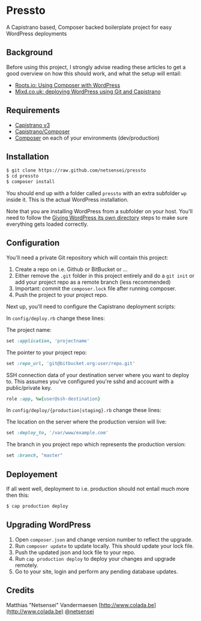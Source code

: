 # Pressto

A Capistrano based, Composer backed boilerplate project for easy WordPress
deployments

## Background

Before using this project, I strongly advise reading these articles to get a
good overview on how this should work, and what the setup will entail:

- [Roots.io: Using Composer with WordPress](roots.io/using-composer-with-wordpress/)
- [Mixd.co.uk: deploying WordPress using Git and Capistrano](http://www.mixd.co.uk/blog/deploying-wordpress-using-git-and-capistrano/)


## Requirements

- [Capistrano v3](www.capistranorb.com)
- [Capistrano/Composer](https://github.com/capistrano/composer)
- [Composer](getcomposer.org/) on each of your environments (dev/production)

## Installation

````bash
$ git clone https://raw.github.com/netsensei/pressto
$ cd pressto
$ composer install
````

You should end up with a folder called `pressto` with an extra subfolder `wp`
inside it. This is the actual WordPress installation.

Note that you are installing WordPress from a subfolder on your host. You'll
need to follow the [Giving WordPress its own directory](codex.wordpress.org/Giving_WordPress_Its_Own_Directory) steps to make sure everything gets
loaded correctly.

## Configuration

You'll need a private Git repository which will contain this project:

1. Create a repo on i.e. Github or BitBucket or ...
2. Either remove the `.git` folder in this project entirely and do a `git init`
or add your project repo as a remote branch (less recommended)
3. Important: commit the `composer.lock` file after running composer.
4. Push the project to your project repo.

Next up, you'll need to configure the Capistrano deployment scripts:

In `config/deploy.rb` change these lines:

The project name:

````ruby
set :application, 'projectname'
````

The pointer to your project repo:

````ruby
set :repo_url, 'git@bitbucket.org:user/repo.git'
````

SSH connection data of your destination server where you want to deploy to. This
assumes you've configured you're sshd and account with a public/private key.

````ruby
role :app, %w{user@ssh-destination}
````

In `config/deploy/{production|staging}.rb` change these lines:

The location on the server where the production version will live:

````ruby
set :deploy_to, '/var/www/example.com'
````

The branch in you project repo which represents the production version:

````ruby
set :branch, "master"
````

## Deployement

If all went well, deployment to i.e. production should not entail much more then
this:

````bash
$ cap production deploy
````

## Upgrading WordPress

1. Open `composer.json` and change version number to reflect the upgrade.
2. Run `composer update` to update locally. This should update your lock file.
3. Push the updated json and lock file to your repo.
4. Run `cap production deploy` to deploy your changes and upgrade remotely.
5. Go to your site, login and perform any pending database updates.

## Credits

Matthias "Netsensei" Vandermaesen
[http://www.colada.be](http://www.colada.be)
[@netsensei](https://twitter.com/netsensei)


